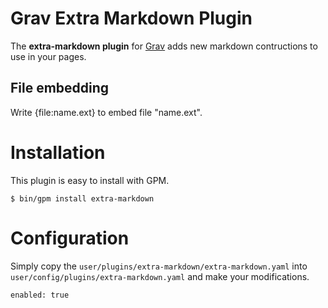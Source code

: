 # Grav Extra Markdown Plugin

The **extra-markdown plugin** for [Grav](http://github.com/getgrav/grav) adds new markdown contructions to use in your pages.

## File embedding

Write {file:name.ext} to embed file "name.ext".

# Installation

This plugin is easy to install with GPM.

```
$ bin/gpm install extra-markdown
```

# Configuration

Simply copy the `user/plugins/extra-markdown/extra-markdown.yaml` into `user/config/plugins/extra-markdown.yaml` and make your modifications.

```
enabled: true
```
